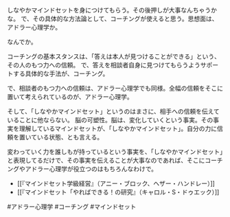 しなやかマインドセットを身につけてもらう。その後押しが大事なんちゃうかな。
で、その具体的な方法論として、コーチングが使えると思う。思想面は、アドラー心理学か。

なんでか。

コーチングの基本スタンスは、「答えは本人が見つけることができる」という、その人のもつ力への信頼。
で、答えを相談者自身に見つけてもらうようサポートする具体的な手法が、コーチング。

で、相談者のもつ力への信頼は、アドラー心理学でも同様。全幅の信頼をそこに置いて考えられているのが、アドラー心理学。

そして、「しなやかマインドセット」というのはまさに、相手への信頼を伝えていることに他ならない。
脳の可塑性。脳は、変化していくという事実。その事実を理解しているマインドセットが、「しなやかマインドセット」。自分の力に信頼を置いている状態、とも言える。

変わっていく力を誰しもが持っているという事実を、「しなやかマインドセット」と表現してるだけで、その事実を伝えることが大事なのであれば、そこにコーチングやアドラー心理学が役立つのはもちろんなわけで。

- [[『マインドセット学級経営』（アニー・ブロック、ヘザー・ハンドレー）]]
- [[『マインドセット「やればできる！の研究』（キャロル・S・ドゥエック）]]

#アドラー心理学 
#コーチング 
#マインドセット 